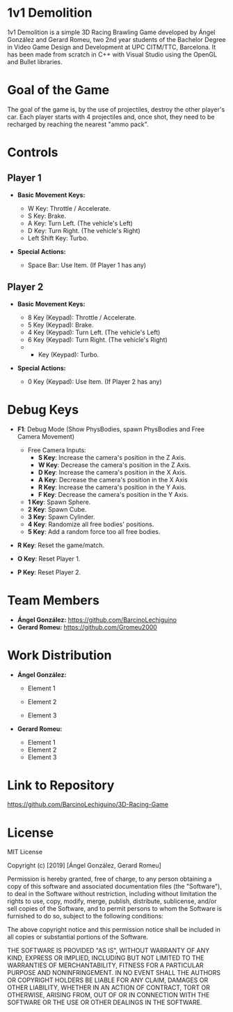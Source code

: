 # 1v1 Demolition

1v1 Demolition is a simple 3D Racing Brawling Game developed by Ángel González and Gerard Romeu, two 2nd year students of the Bachelor Degree in Video Game Design and Development at UPC CITM/TTC, Barcelona. It has been made from scratch in C++ with Visual Studio using the OpenGL and Bullet libraries.



# Goal of the Game

The goal of the game is, by the use of projectiles, destroy the other player's car.  Each player starts with 4 projectiles and, once shot, they need to be recharged by reaching the nearest "ammo pack".



# Controls

## Player 1

- **Basic Movement Keys:** 

  - W Key: Throttle / Accelerate.
  - S Key: Brake.
  - A Key: Turn Left. (The vehicle's Left)
  - D Key: Turn Right. (The vehicle's Right)
  - Left Shift Key: Turbo.

- **Special Actions:**

  - Space Bar: Use Item. (If Player 1 has any)

    

## Player 2

- **Basic Movement Keys:** 

  - 8 Key (Keypad): Throttle / Accelerate.
  - 5 Key (Keypad): Brake.
  - 4 Key (Keypad): Turn Left. (The vehicle's Left)
  - 6 Key (Keypad): Turn Right. (The vehicle's Right)
  - + Key (Keypad): Turbo.

- **Special Actions:**

  - 0 Key (Keypad): Use Item. (If Player 2 has any)

    

# Debug Keys

* **F1**: Debug Mode (Show PhysBodies, spawn PhysBodies and Free Camera Movement)

  * Free Camera Inputs:
    * **S Key**: Increase the camera's position in the Z Axis.
    * **W Key**: Decrease the camera's position in the Z Axis.
    * **D Key**: Increase the camera's position in the X Axis.
    * **A Key**: Decrease the camera's position in the X Axis
    * **R Key**: Increase the camera's position in the Y Axis.
    * **F Key**: Decrease the camera's position in the Y Axis.
  * **1 Key**: Spawn Sphere.
  * **2 Key**: Spawn Cube.
  * **3 Key**: Spawn Cylinder.
  * **4 Key**: Randomize all free bodies' positions.
  * **5 Key**: Add a random force too all free bodies.

* **R Key**: Reset the game/match.

* **O Key**: Reset Player 1.

* **P Key**: Reset Player 2.

  

# Team Members

- **Ángel González:** https://github.com/BarcinoLechiguino
- **Gerard Romeu:** https://github.com/Gromeu2000



# Work Distribution

* **Ángel González:**

  * Element 1

  * Element 2 

  * Element 3

    

* **Gerard Romeu:**

  * Element 1
  * Element 2
  * Element 3



# Link to Repository

<https://github.com/BarcinoLechiguino/3D-Racing-Game>



# License

MIT License

Copyright (c) [2019] [Ángel González, Gerard Romeu]

Permission is hereby granted, free of charge, to any person obtaining a copy
of this software and associated documentation files (the "Software"), to deal
in the Software without restriction, including without limitation the rights
to use, copy, modify, merge, publish, distribute, sublicense, and/or sell
copies of the Software, and to permit persons to whom the Software is
furnished to do so, subject to the following conditions:

The above copyright notice and this permission notice shall be included in all
copies or substantial portions of the Software.

THE SOFTWARE IS PROVIDED "AS IS", WITHOUT WARRANTY OF ANY KIND, EXPRESS OR
IMPLIED, INCLUDING BUT NOT LIMITED TO THE WARRANTIES OF MERCHANTABILITY,
FITNESS FOR A PARTICULAR PURPOSE AND NONINFRINGEMENT. IN NO EVENT SHALL THE
AUTHORS OR COPYRIGHT HOLDERS BE LIABLE FOR ANY CLAIM, DAMAGES OR OTHER
LIABILITY, WHETHER IN AN ACTION OF CONTRACT, TORT OR OTHERWISE, ARISING FROM,
OUT OF OR IN CONNECTION WITH THE SOFTWARE OR THE USE OR OTHER DEALINGS IN THE
SOFTWARE.